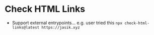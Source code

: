 # Check HTML Links

- Support external entrypoints... e.g. user tried this `npx check-html-links@latest https://jasik.xyz`
